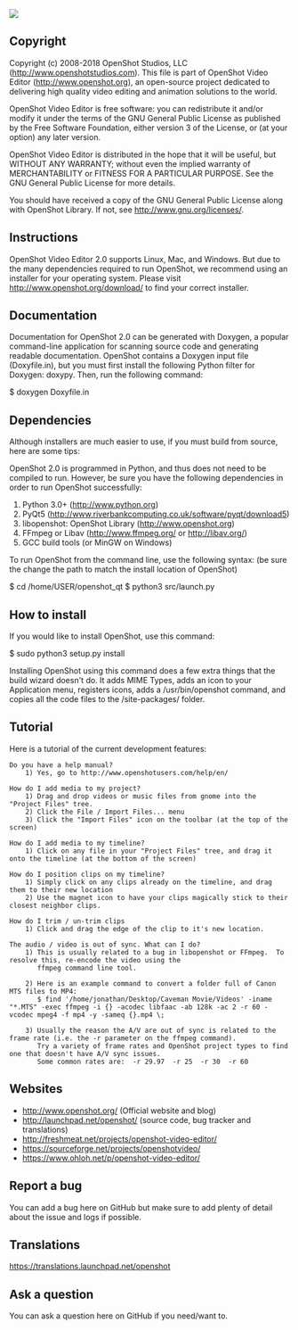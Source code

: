 <img src="https://www.openshot.org/static/img/gallery/tracks.jpg"/>

## Copyright

 Copyright (c) 2008-2018 OpenShot Studios, LLC
 (http://www.openshotstudios.com). This file is part of
 OpenShot Video Editor (http://www.openshot.org), an open-source project
 dedicated to delivering high quality video editing and animation solutions
 to the world.

 OpenShot Video Editor is free software: you can redistribute it and/or modify
 it under the terms of the GNU General Public License as published by
 the Free Software Foundation, either version 3 of the License, or
 (at your option) any later version.

 OpenShot Video Editor is distributed in the hope that it will be useful,
 but WITHOUT ANY WARRANTY; without even the implied warranty of
 MERCHANTABILITY or FITNESS FOR A PARTICULAR PURPOSE.  See the
 GNU General Public License for more details.

 You should have received a copy of the GNU General Public License
 along with OpenShot Library.  If not, see <http://www.gnu.org/licenses/>.

## Instructions

OpenShot Video Editor 2.0 supports Linux, Mac, and Windows. But due to 
the many dependencies required to run OpenShot, we recommend using an 
installer for your operating system. Please visit 
http://www.openshot.org/download/ to find your correct installer.

## Documentation

Documentation for OpenShot 2.0 can be generated with Doxygen, a popular
command-line application for scanning source code and generating readable
documentation. OpenShot contains a Doxygen input file (Doxyfile.in), but
you must first install the following Python filter for Doxygen: doxypy.
Then, run the following command:

$ doxygen Doxyfile.in

## Dependencies

Although installers are much easier to use, if you must build from 
source, here are some tips: 

OpenShot 2.0 is programmed in Python, and thus does not need
to be compiled to run.  However, be sure you have the following 
dependencies in order to run OpenShot successfully: 

1) Python 3.0+ (http://www.python.org)
2) PyQt5 (http://www.riverbankcomputing.co.uk/software/pyqt/download5)
3) libopenshot: OpenShot Library (http://www.openshot.org)
4) FFmpeg or Libav (http://www.ffmpeg.org/ or http://libav.org/)
5) GCC build tools (or MinGW on Windows)

To run OpenShot from the command line, use the following syntax:
(be sure the change the path to match the install location of OpenShot)

$ cd /home/USER/openshot_qt
$ python3 src/launch.py

## How to install

If you would like to install OpenShot, use this command:

$ sudo python3 setup.py install

Installing OpenShot using this command does a few extra things that
the build wizard doesn't do.  It adds MIME Types, adds an icon to your
Application menu, registers icons, adds a /usr/bin/openshot command, and
copies all the code files to the /site-packages/ folder.

## Tutorial

Here is a tutorial of the current development features:

	Do you have a help manual?
		1) Yes, go to http://www.openshotusers.com/help/en/

	How do I add media to my project?
		1) Drag and drop videos or music files from gnome into the "Project Files" tree.
		2) Click the File / Import Files... menu
		3) Click the "Import Files" icon on the toolbar (at the top of the screen)
		
	How do I add media to my timeline?
		1) Click on any file in your "Project Files" tree, and drag it onto the timeline (at the bottom of the screen)
		
	How do I position clips on my timeline?
		1) Simply click on any clips already on the timeline, and drag them to their new location
		2) Use the magnet icon to have your clips magically stick to their closest neighbor clips.
		
	How do I trim / un-trim clips
		1) Click and drag the edge of the clip to it's new location.

	The audio / video is out of sync. What can I do?
		1) This is usually related to a bug in libopenshot or FFmpeg.  To resolve this, re-encode the video using the 
		   ffmpeg command line tool.
		   
		2) Here is an example command to convert a folder full of Canon MTS files to MP4:
		   $ find '/home/jonathan/Desktop/Caveman Movie/Videos' -iname "*.MTS" -exec ffmpeg -i {} -acodec libfaac -ab 128k -ac 2 -r 60 -vcodec mpeg4 -f mp4 -y -sameq {}.mp4 \;

		3) Usually the reason the A/V are out of sync is related to the frame rate (i.e. the -r parameter on the ffmpeg command).
		   Try a variety of frame rates and OpenShot project types to find one that doesn't have A/V sync issues.
		   Some common rates are:  -r 29.97  -r 25  -r 30  -r 60


## Websites

- http://www.openshot.org/  (Official website and blog)
- http://launchpad.net/openshot/ (source code, bug tracker and translations)
- http://freshmeat.net/projects/openshot-video-editor/
- https://sourceforge.net/projects/openshotvideo/
- https://www.ohloh.net/p/openshot-video-editor/

## Report a bug

You can add a bug here on GitHub but make sure to add plenty of detail about the issue and logs if possible.

## Translations

https://translations.launchpad.net/openshot

## Ask a question  

You can ask a question here on GitHub if you need/want to.